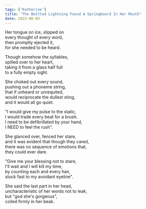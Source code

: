```yaml
---
tags: ['Katherine']
title: "The Bottled Lightning Found A Springboard In Her Mouth"
date: 2023-06-03
---
```


Her tongue on ice, slipped on  
every thought of every word,  
then promptly ejected it,  
for she needed to be heard.

Though somehow the syllables,  
spilled over to her heart,  
taking it from a glass half full  
to a fully empty sight.

She choked out every sound,  
pushing out a phoneme string,  
that if unheard or unrequited,  
would reciprocate the dullest sting,  
and it would all go quiet.

"I would give my pulse to the static,  
I would trade every beat for a brush.  
I need to be defibrillated by your hand,  
I NEED to feel the rush".

She glanced over, fenced her stare,  
and it was evident that though they cared,  
there was no sequence of emotions that,  
they could ever dare.

"Give me your blessing not to stare,  
I'll wait and I will kill my time,  
by counting each and every hair,  
stuck fast to my avoidant eyeline".

She said the last part in her head,  
uncharacteristic of her words not to leak,  
but "god she's gorgeous",  
coiled firmly in her beak.
